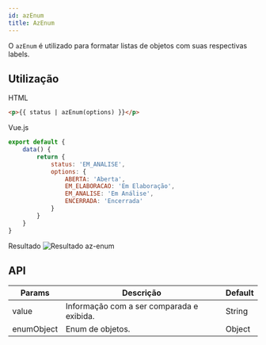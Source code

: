 ```yaml
---
id: azEnum
title: AzEnum
---
```


O `azEnum` é utilizado para formatar listas de objetos com suas respectivas labels.

## Utilização

HTML

```html
<p>{{ status | azEnum(options) }}</p>
```

Vue.js
```js
export default {
    data() {
        return {
            status: 'EM_ANALISE',
            options: {
                ABERTA: 'Aberta',
                EM_ELABORACAO: 'Em Elaboração',
                EM_ANALISE: 'Em Análise',
                ENCERRADA: 'Encerrada'
            }
        }
    }
}
```

Resultado
![Resultado az-enum](/lokiimg/examples/example-az-enum.jpeg)

## API

| Params | Descrição | Default |
| ------------- | ------------- | ------------- |
| value | Informação com a ser comparada e exibida. | String |
| enumObject | Enum de objetos. | Object |
